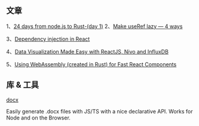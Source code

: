 ## 文章
1、[24 days from node.js to Rust-(day 1)](https://vino.dev/blog/node-to-rust-day-1-rustup/)
2、[Make useRef lazy — 4 ways](https://thoughtspile.github.io/2021/11/30/lazy-useref/)

3、[Dependency injection in React](https://blog.logrocket.com/dependency-injection-react/)

4、[Data Visualization Made Easy with ReactJS, Nivo and InfluxDB](https://www.influxdata.com/blog/data-visualization-reactjs-nivo-influxdb/)

5、[Using WebAssembly (created in Rust) for Fast React Components](https://www.joshfinnie.com/blog/using-webassembly-created-in-rust-for-fast-react-components/)

## 库 & 工具

[docx](https://github.com/dolanmiu/docx)

Easily generate .docx files with JS/TS with a nice declarative API. Works for Node and on the Browser.